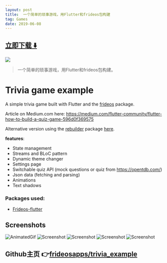 ```yaml
---
layout: post
title:  一个简单的琐事游戏，用Flutter和frideos包构建
tag: Games
date: 2019-06-08
---
```


 


## [立即下载 ️⬇️ ](https://codeload.github.com/frideosapps/trivia_example/zip/master) 
<p-4> 

 
![](https://flutterawesome.com/content/images/2019/04/Trivia-game-example.jpg)
 
>
> 一个简单的琐事游戏，用Flutter和frideos包构建。
>

 
# Trivia game example

A simple trivia game built with Flutter and the [frideos](https://pub.dartlang.org/packages/frideos) package.

Article on Medium.com here: https://medium.com/flutter-community/flutter-how-to-build-a-quiz-game-596d0f369575

Alternative version using the [rebuilder](https://pub.dartlang.org/packages/rebuilder) package [here](https://github.com/frideosapps/trivia_rebuilder).

**features**:

- State management
- Streams and BLoC pattern
- Dynamic theme changer
- Settings page
- Switchable quiz API (mock questions or quiz from https://opentdb.com/)
- Json data (fetching and parsing)
- Animations
- Text shadows


### Packages used:

- [Frideos-flutter](https://pub.dartlang.org/packages/frideos)


## Screenshots
![AnimatedGif](https://raw.githubusercontent.com/frideosapps/trivia_example/master/screenshots/anim.gif)
![Screenshot](https://raw.githubusercontent.com/frideosapps/trivia_example/master/screenshots/1.png)
![Screenshot](https://raw.githubusercontent.com/frideosapps/trivia_example/master/screenshots/2.png)
![Screenshot](https://raw.githubusercontent.com/frideosapps/trivia_example/master/screenshots/3.png)
![Screenshot](https://raw.githubusercontent.com/frideosapps/trivia_example/master/screenshots/4.png)

## Github主页 👉[frideosapps/trivia_example](http://github.com/frideosapps/trivia_example)